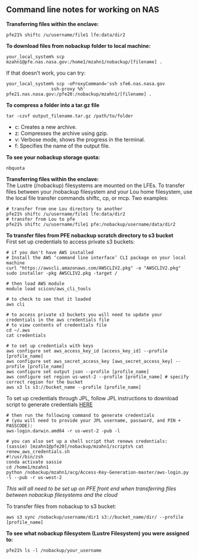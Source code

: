## Command line notes for working on NAS

**Transferring files within the enclave:**<br>
```
pfe21% shiftc /u/username/file1 lfe:data/dir2
```

**To download files from nobackup folder to local machine:**
```
your_local_system% scp mzahn1@pfe.nas.nasa.gov:/home1/mzahn1/nobackup/[filename] .
```
If that doesn't work, you can try:
```
your_local_system% scp -oProxyCommand='ssh sfe6.nas.nasa.gov 
                 ssh-proxy %h' pfe21.nas.nasa.gov:/pfe20:/nobackup/mzahn1/[filename] .
```

**To compress a folder into a tar.gz file**<br>
```
tar -czvf output_filename.tar.gz /path/to/folder
```
- c: Creates a new archive.
- z: Compresses the archive using gzip.
- v: Verbose mode, shows the progress in the terminal.
- f: Specifies the name of the output file.

**To see your nobackup storage quota:** <br>
```
nbquota
```

**Transferring files within the enclave:** <br>
The Lustre (/nobackup) filesystems are mounted on the LFEs. To transfer files between your /nobackup filesystem and your Lou home filesystem, use the local file transfer commands shiftc, cp, or mcp. Two examples:
```
# transfer from one Lou directory to another
pfe21% shiftc /u/username/file1 lfe:data/dir2
# transfer from Lou to pfe
pfe21% shiftc /u/username/file1 pfe:/nobackup/username/data/dir2
```

**To transfer files from PFE nobackup scratch directory to s3 bucket**<br>
First set up credentials to access private s3 buckets:
```
# if you don't have AWS installed
# Install the AWS ‘command line interface’ CLI package on your local machine
curl "https://awscli.amazonaws.com/AWSCLIV2.pkg" -o "AWSCLIV2.pkg"
sudo installer -pkg AWSCLIV2.pkg -target /

# then load AWS module
module load scicon/aws_cli_tools

# to check to see that it loaded
aws cli
```
```
# to access private s3 buckets you will need to update your credentials in the aws credentials file
# to view contents of credentials file
cd ~/.aws
cat credentials

# to set up credentials with keys
aws configure set aws_access_key_id [access_key_id] --profile [profile_name]
aws configure set aws_secret_access_key [aws_secret_access_key] --profile [profile_name]
aws configure set output json --profile [profile_name]
aws configure set region us-west-2 --profile [profile_name] # specify correct region for the bucket
aws s3 ls s3://bucket_name --profile [profile_name]
```

To set up credentials through JPL, follow JPL instructions to download script to generate credentials [HERE](https://cloudwiki.jpl.nasa.gov/display/cloudcomputing/Installing+and+Running+the+Access+Key+Generation+Script+on+macOS)
```
# then run the following command to generate credentials
# (you will need to provide your JPL username, password, and PIN + PASSCODE):
aws-login.darwin.amd64 -r us-west-2 -pub -l

# you can also set up a shell script that renews credentials:
(sassie) [mzahn1@pfe20]/nobackup/mzahn1/scripts% cat renew_aws_credentials.sh 
#!/usr/bin/zsh
conda activate sassie
cd /home1/mzahn1 
python /nobackup/mzahn1/acg/Access-Key-Generation-master/aws-login.py -l --pub -r us-west-2
```
*This will all need to be set up on PFE front end when transferring files between nobackup filesystems and the cloud*

To transfer files from nobackup to s3 bucket:
```
aws s3 sync /nobackup/username/dir1 s3://bucket_name/dir/ --profile [profile_name]
```

**To see what nobackup filesystem (Lustre Filesystem) you were assigned to:** <br>
```
pfe21% ls -l /nobackup/your_username
```

